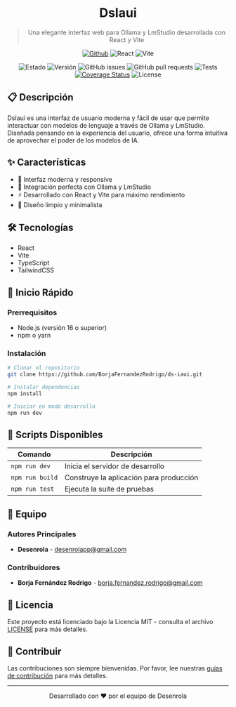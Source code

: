 <div align="center">

# DsIaui

> Una elegante interfaz web para Ollama y LmStudio desarrollada con React y Vite

[![Github](https://img.shields.io/badge/GitHub-181717.svg?style=for-the-badge&logo=GitHub&logoColor=white)](https://github.com/BorjaFernandezRodrigo/ds-iaui)
![React](https://img.shields.io/badge/React-20232A?style=for-the-badge&logo=react&logoColor=61DAFB)
![Vite](https://img.shields.io/badge/Vite-646CFF?style=for-the-badge&logo=vite&logoColor=white)

<!-- Estado del Proyecto -->
![Estado](https://img.shields.io/badge/Estado-En%20Desarrollo-green)
![Versión](https://img.shields.io/github/v/release/BorjaFernandezRodrigo/ds-iaui?include_prereleases)
![GitHub issues](https://img.shields.io/github/issues/BorjaFernandezRodrigo/ds-iaui)
![GitHub pull requests](https://img.shields.io/github/issues-pr/BorjaFernandezRodrigo/ds-iaui)
![Tests](https://github.com/BorjaFernandezRodrigo/ds-iaui/actions/workflows/test.yml/badge.svg)
[![Coverage Status](https://coveralls.io/repos/github/BorjaFernandezRodrigo/ds-iaui/badge.svg?branch=main)](https://coveralls.io/github/BorjaFernandezRodrigo/ds-iaui?branch=main)
![License](https://img.shields.io/github/license/BorjaFernandezRodrigo/ds-iaui)

</div>

## 📋 Descripción

DsIaui es una interfaz de usuario moderna y fácil de usar que permite interactuar con modelos de lenguaje a través de Ollama y LmStudio. Diseñada pensando en la experiencia del usuario, ofrece una forma intuitiva de aprovechar el poder de los modelos de IA.

## ✨ Características

- 🚀 Interfaz moderna y responsive
- 🔄 Integración perfecta con Ollama y LmStudio
- ⚡ Desarrollado con React y Vite para máximo rendimiento
- 🎨 Diseño limpio y minimalista

## 🛠️ Tecnologías

- React
- Vite
- TypeScript
- TailwindCSS

## 🚀 Inicio Rápido

### Prerrequisitos

- Node.js (versión 16 o superior)
- npm o yarn

### Instalación

```bash
# Clonar el repositorio
git clone https://github.com/BorjaFernandezRodrigo/ds-iaui.git

# Instalar dependencias
npm install

# Iniciar en modo desarrollo
npm run dev
```

## 📜 Scripts Disponibles

| Comando | Descripción |
|---------|-------------|
| `npm run dev` | Inicia el servidor de desarrollo |
| `npm run build` | Construye la aplicación para producción |
| `npm run test` | Ejecuta la suite de pruebas |

## 👥 Equipo

### Autores Principales

- **Desenrola** - [desenrolapp@gmail.com](mailto:desenrolapp@gmail.com)

### Contribuidores

- **Borja Fernández Rodrigo** - [borja.fernandez.rodrigo@gmail.com](mailto:borja.fernandez.rodrigo@gmail.com)

## 📄 Licencia

Este proyecto está licenciado bajo la Licencia MIT - consulta el archivo [LICENSE](LICENSE) para más detalles.

## 🤝 Contribuir

Las contribuciones son siempre bienvenidas. Por favor, lee nuestras [guías de contribución](CONTRIBUTING.md) para más detalles.

---

<div align="center">
Desarrollado con ❤️ por el equipo de Desenrola
</div>

